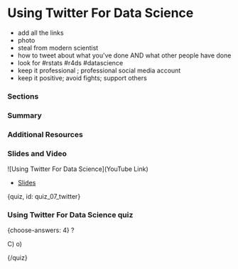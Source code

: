 # Using Twitter For Data Science

- add all the links
- photo
- steal from modern scientist
- how to tweet about what you've done AND what other people have done
- look for #rstats #r4ds #datascience
- keep it professional ; professional social media account
- keep it positive; avoid fights; support others


### Sections

### Summary

### Additional Resources



### Slides and Video

![Using Twitter For Data Science](YouTube Link)

* [Slides](https://drive.google.com/open?id=1iJ_ONxlP8SBZK6oAoeP7regVVmT5l9FIuZkMjAd-Y8Q)


{quiz, id: quiz_07_twitter}

### Using Twitter For Data Science quiz

{choose-answers: 4}
? 

C) 
o)

{/quiz}

